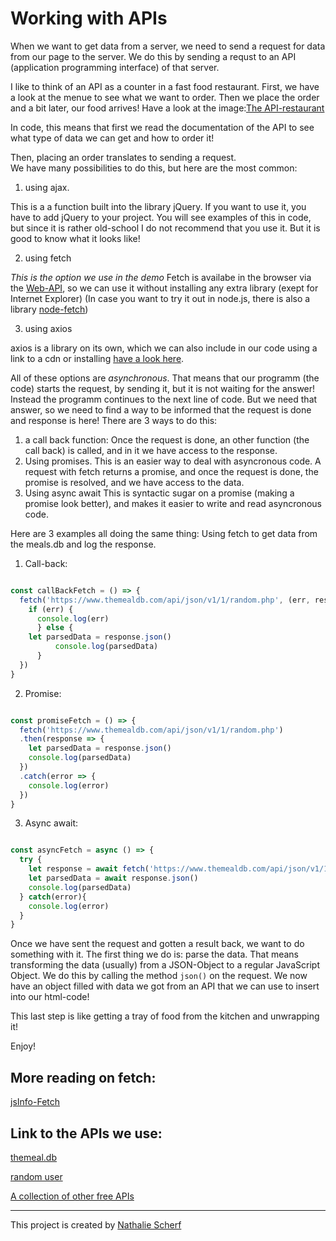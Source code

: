 # Working with APIs

When we want to get data from a server, we need to send a request for data from our page to the server. We do this by sending a requst to an  API (application programming interface) of that server. 

I like to think of an API as a counter in a fast food restaurant. First, we have a look at the menue to see what we want to order. Then we place the order and a bit later, our food arrives! 
Have a look at the image:[The API-restaurant](./API_GetBurger.png)

In code, this means that first we read the documentation of the API to see what type of data we can get and how to order it!

Then, placing an order translates to sending a request.  
We have many possibilities to do this, but here are the most common:
1. using ajax. 

This is a a function built into the library jQuery. If you want to use it, you have to add jQuery to your project.  You will see examples of this in code, but since it is rather old-school I do not recommend that you use it. But it is good to know what it looks like!

2. using fetch

*This is the option we use in the demo* 
Fetch is availabe in the browser via the [Web-API](https://developer.mozilla.org/en-US/docs/Web/API/Fetch_API), so we can use it without installing any extra library (exept for Internet Explorer) (In case you want to try it out in node.js, there is also a library [node-fetch](https://www.npmjs.com/package/node-fetch)) 

3. using axios

axios is a library on its own, which we can also include in our code using a link to a cdn or installing [have a look here](https://github.com/axios/axios).

All of these options are *asynchronous*. That means that our programm (the code) starts the request, by sending it, but it is not waiting for the answer! Instead the programm continues to the next line of code. But we need that answer, so we need to find a way to be informed that the request is done and response is here! 
There are 3 ways to do this: 
1. a call back function: 
Once the request is done, an other function (the call back) is called, and in it we have access to the response.
2. Using promises. 
This is an easier way to deal with asyncronous code. A request with fetch returns a promise, and once the request is done, the promise is resolved, and we have access to the data. 
3. Using async await
This is syntactic sugar on a promise (making a promise look better), and makes it easier to write and read asyncronous code. 

Here are 3 examples all doing the same thing: Using fetch to get data from the meals.db and log the response. 

1. Call-back: 

``` javaScript 

const callBackFetch = () => {
  fetch('https://www.themealdb.com/api/json/v1/1/random.php', (err, response)=> {
    if (err) { 
      console.log(err)
      } else {
    let parsedData = response.json()
          console.log(parsedData)
      }
  })
}

``` 

2. Promise: 

``` javaScript 

const promiseFetch = () => {
  fetch('https://www.themealdb.com/api/json/v1/1/random.php')
  .then(response => {
    let parsedData = response.json()
    console.log(parsedData)
  })
  .catch(error => {
    console.log(error)
  })
}

``` 

3. Async await: 

``` javaScript 

const asyncFetch = async () => {
  try {
    let response = await fetch('https://www.themealdb.com/api/json/v1/1/random.php')
    let parsedData = await response.json()
    console.log(parsedData)
  } catch(error){
    console.log(error)
  }
}

```

Once we have sent the request and gotten a result back, we want to do something with it. The first thing we do is: parse the data. That means transforming the data (usually) from a JSON-Object to a regular JavaScript Object. We do this by calling the method `json()` on the request. We now have an object filled with data we got from an API that we can use to insert into our html-code!  

This last step is like getting a tray of food from the kitchen and unwrapping it! 

Enjoy!

	
  
## More reading on fetch: 
[jsInfo-Fetch](https://javascript.info/fetch)

## Link to the APIs we use: 

[themeal.db](https://www.themealdb.com/api.php)

[random user](https://randomuser.me/documentation)

[A collection of other free APIs](https://www.programmableweb.com/category/random/api)


----
This project is created by [Nathalie Scherf](https://github.com/NathalieScherf)
